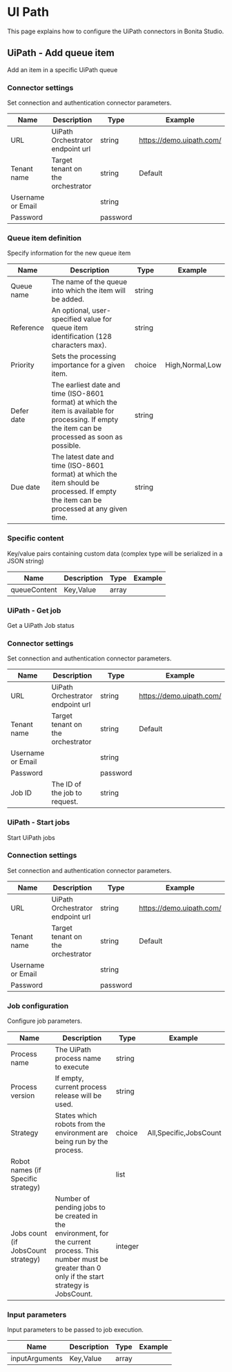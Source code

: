 # UI Path

This page explains how to configure the UiPath connectors in Bonita Studio.

## UiPath - Add queue item

Add an item in a specific UiPath queue

### Connector settings

Set connection and authentication connector parameters.


|Name|Description|Type|Example|
|---|---|---|---|
|URL|UiPath Orchestrator endpoint url|string|https://demo.uipath.com/|
|Tenant name|Target tenant on the orchestrator|string|Default|
|Username or Email| |string| |
|Password| |password| |

### Queue item definition

Specify information for the new queue item


|Name|Description|Type|Example|
|---|---|---|---|
|Queue name|The name of the queue into which the item will be added.|string| |
|Reference|An optional, user-specified value for queue item identification (128 characters max).|string| |
|Priority|Sets the processing importance for a given item.|choice| High,Normal,Low|
|Defer date|The earliest date and time (ISO-8601 format) at which the item is available for processing. If empty the item can be processed as soon as possible.|string| |
|Due date|The latest date and time (ISO-8601 format) at which the item should be processed. If empty the item can be processed at any given time.|string| |

### Specific content

Key/value pairs containing custom data (complex type will be serialized in a JSON string)


|Name|Description|Type|Example|
|---|---|---|---|
|queueContent|Key,Value|array| |

### UiPath - Get job

Get a UiPath Job status

### Connector settings

Set connection and authentication connector parameters.


|Name|Description|Type|Example|
|---|---|---|---|
|URL|UiPath Orchestrator endpoint url|string|https://demo.uipath.com/|
|Tenant name|Target tenant on the orchestrator|string|Default|
|Username or Email| |string| |
|Password| |password| |
|Job ID|The ID of the job to request.|string| |

### UiPath - Start jobs

Start UiPath jobs

### Connection settings

Set connection and authentication connector parameters.


|Name|Description|Type|Example|
|---|---|---|---|
|URL|UiPath Orchestrator endpoint url|string|https://demo.uipath.com/|
|Tenant name|Target tenant on the orchestrator|string|Default|
|Username or Email| |string| |
|Password| |password| |

### Job configuration

Configure job parameters. 


|Name|Description|Type|Example|
|---|---|---|---|
|Process name|The UiPath process name to execute|string| |
|Process version|If empty, current process release will be used.|string| |
|Strategy|States which robots from the environment are being run by the process.|choice| All,Specific,JobsCount|
|Robot names (if Specific strategy)| |list| |
|Jobs count (if JobsCount strategy)|Number of pending jobs to be created in the environment, for the current process. This number must be greater than 0 only if the start strategy is JobsCount. |integer| |

### Input parameters

Input parameters to be passed to job execution.


|Name|Description|Type|Example|
|---|---|---|---|
|inputArguments|Key,Value|array| |